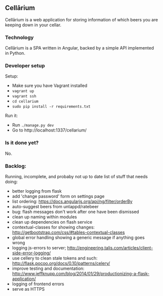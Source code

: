 ## Cellārium

Cellārium is a web application for storing information of which beers you are keeping down in your cellar.

### Technology

Cellārium is a SPA written in Angular, backed by a simple API implemented in Python.

### Developer setup

Setup:

- Make sure you have Vagrant installed
- `vagrant up`
- `vagrant ssh`
- `cd cellarium`
- `sudo pip install -r requirements.txt`

Run it:

- Run `./manage.py dev`
- Go to http://localhost:1337/cellarium/

### Is it done yet?

No.

### Backlog:

Running, incomplete, and probaby not up to date list of stuff that needs doing:

- better logging from flask
- add 'change password' form on settings page
- list ordering: https://docs.angularjs.org/api/ng/filter/orderBy
- auto-suggest beers from untappd/ratebeer
- bug: flash messages don't work after one have been dismissed
- clean up naming within modules
- clean up dependencies on flash service
- contextual-classes for showing changes: http://getbootstrap.com/css/#tables-contextual-classes
- global error handling showing a generic message if anything goes wrong
- logging js-errors to server; http://engineering.talis.com/articles/client-side-error-logging/
- use cellery to clean stale tokens and such: http://flask.pocoo.org/docs/0.10/patterns/celery/
- improve testing and documentation: http://www.jeffknupp.com/blog/2014/01/29/productionizing-a-flask-application/
- logging of frontend errors
- serve as HTTPS 
